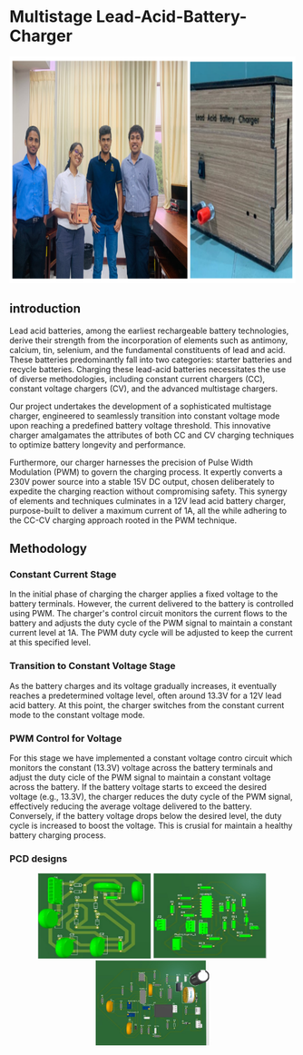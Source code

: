 # Multistage Lead-Acid-Battery-Charger
<img src =lead-acid.png height="400">

## introduction

Lead acid batteries, among the earliest rechargeable battery technologies, derive their strength from the incorporation of elements such as antimony, calcium, tin, selenium, and the fundamental constituents of lead and acid. These batteries predominantly fall into two categories: starter batteries and recycle batteries. Charging these lead-acid batteries necessitates the use of diverse methodologies, including constant current chargers (CC), constant voltage chargers (CV), and the advanced multistage chargers.

Our project undertakes the development of a sophisticated multistage charger, engineered to seamlessly transition into constant voltage mode upon reaching a predefined battery voltage threshold. This innovative charger amalgamates the attributes of both CC and CV charging techniques to optimize battery longevity and performance.

Furthermore, our charger harnesses the precision of Pulse Width Modulation (PWM) to govern the charging process. It expertly converts a 230V power source into a stable 15V DC output, chosen deliberately to expedite the charging reaction without compromising safety. This synergy of elements and techniques culminates in a 12V lead acid battery charger, purpose-built to deliver a maximum current of 1A, all the while adhering to the CC-CV charging approach rooted in the PWM technique.

## Methodology
### Constant Current Stage
In the initial phase of charging the charger applies a fixed voltage to the battery terminals. However, the current delivered to the battery is controlled using PWM. The charger's control circuit monitors the current flows to the battery and adjusts the duty cycle of the PWM signal to maintain a constant current level at 1A. The PWM duty cycle will be adjusted to keep the current at this specified level.

### Transition to Constant Voltage Stage
As the battery charges and its voltage gradually increases, it eventually reaches a predetermined voltage level, often around 13.3V for a 12V lead acid battery. At this point, the charger switches from the constant current mode to the constant voltage mode. 

### PWM Control for Voltage
For this stage we have implemented a constant voltage contro circuit which monitors the constant (13.3V) voltage across the battery terminals and adjust the duty cicle of the PWM signal to maintain a constant voltage across the battery. If the battery voltage starts to exceed the desired voltage (e.g., 13.3V), the charger reduces the duty cycle of the PWM signal, effectively reducing the average voltage delivered to the battery. Conversely, if the battery voltage drops below the desired level, the duty cycle is increased to boost the voltage. This is crusial for maintain a healthy battery charging process.

### PCD designs
<p align="center">
    <img src="1.png" alt="Image 1" width="200px" height="150px">
    <img src="2.png" alt="Image 2" width="200px" height="150px">
    <img src="3.png" alt="Image 3" width="200px" height="150px">
</p>


